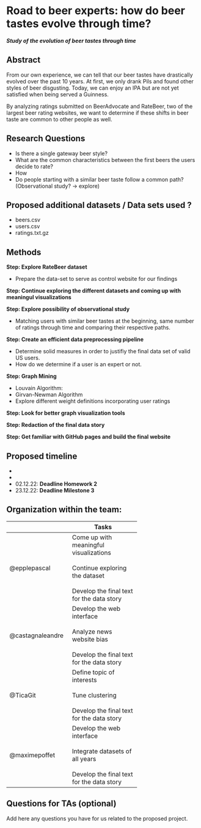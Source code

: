 # Road to beer experts: how do beer tastes evolve through time?

___Study of the evolution of beer tastes through time___


## Abstract

From our own experience, we can tell that our beer tastes have drastically evolved over the past 10 years. At first, we only drank Pils and found other styles of beer disgusting. Today, we can enjoy an IPA but are not yet satisfied when being served a Guinness.

By analyzing ratings submitted on BeerAdvocate and RateBeer, two of the largest beer rating websites, we want to determine if these shifts in beer taste are common to other people as well.

<!-- We could try to classify users into different categories, going from complete beginner to expert, based per example on the number of reviews a user has written. It would then be interesting to detect first how these people’s tastes differ from each other, but also if in the beginning an expert had the same tastes/drank similar beers as a complete beginner. By looking at the text reviews through time, we might also find that users develop a specific vocabulary and become more able to express their sentiment towards beer. -->


## Research Questions

- Is there a single gateway beer style?
- What are the common characteristics between the first beers the users decide to rate?
- How 
- Do people starting with a similar beer taste follow a common path? (Observational study? -> explore) 

## Proposed additional datasets / Data sets used ?

- beers.csv
- users.csv
- ratings.txt.gz

## Methods
**Step: Explore RateBeer dataset**
- Prepare the data-set to serve as control website for our findings

**Step: Continue exploring the different datasets and coming up with meaningul visualizations**

**Step: Explore possibility of observational study**
- Matching users with similar beer tastes at the beginning, same number of ratings through time and comparing their respective paths.

**Step: Create an efficient data preprocessing pipeline**
- Determine solid measures in order to justifiy the final data set of valid US users.
- How do we determine if a user is an expert or not.

**Step: Graph Mining**
- Louvain Algorithm:
- Girvan-Newman Algorithm
- Explore different weight definitions incorporating user ratings


**Step: Look for better graph visualization tools**

**Step: Redaction of the final data story**

**Step: Get familiar with GitHub pages and build the final website**

## Proposed timeline
*  
* 
* 02.12.22: **Deadline Homework 2**
* 23.12.22: **Deadline Milestone 3**



## Organization within the team: 

<table class="tg" style="undefined;table-layout: fixed; width: 342px">
<colgroup>
<col style="width: 164px">
<col style="width: 178px">
</colgroup>
<thead>
  <tr>
    <th class="tg-0lax"></th>
    <th class="tg-0lax">Tasks</th>
  </tr>
</thead>
<tbody>
  <tr>
    <td class="tg-0lax">@epplepascal</td>
    <td class="tg-0lax">Come up with meaningful visualizations<br><br>Continue exploring the dataset<br><br>Develop the final text for the data story</td>
  </tr>
  <tr>
    <td class="tg-0lax">@castagnaleandre</td>
    <td class="tg-0lax">Develop the web interface<br><br>Analyze news website bias<br><br>Develop the final text for the data story</td>
  </tr>
  <tr>
    <td class="tg-0lax">@TicaGit</td>
    <td class="tg-0lax">Define topic of interests<br><br>Tune clustering<br><br>Develop the final text for the data story</td>
  </tr>
  <tr>
    <td class="tg-0lax">@maximepoffet</td>
    <td class="tg-0lax">Develop the web interface<br><br>Integrate datasets of all years<br><br>Develop the final text for the data story</td>
  </tr>
</tbody>
</table>

## Questions for TAs (optional)
Add here any questions you have for us related to the proposed project.